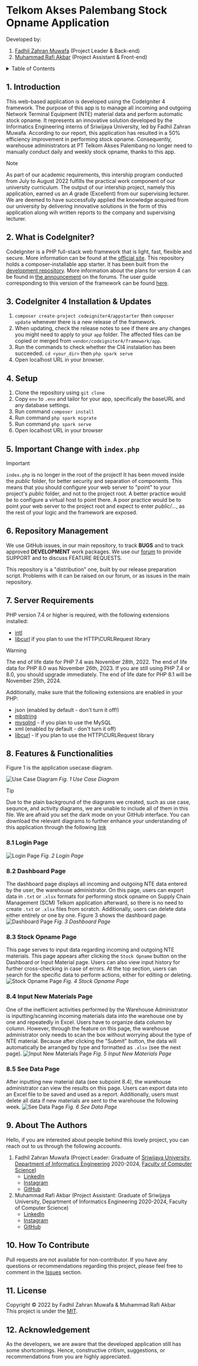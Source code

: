 # Telkom Akses Palembang Stock Opname Application
Developed by:
1. [Fadhil Zahran Muwafa](https://www.linkedin.com/in/fadhil-zahran-muwafa-269747261) (Project Leader & Back-end)
2. [Muhammad Rafi Akbar](https://linkedin.com/in/murafba) (Project Assistant & Front-end)

<details>
  <summary>Table of Contents</summary>
  <ul>
    <li>
      <a href="https://github.com/Fazam16/web_kp_TelkomAkses/tree/main?tab=readme-ov-file#1-introduction">1. Introduction</a>
    </li>
    <li>
      <a href="https://github.com/Fazam16/web_kp_TelkomAkses/tree/main?tab=readme-ov-file#2-what-is-codeigniter">2. What is CodeIgniter?</a>
    </li>
    <li>
      <a href="https://github.com/Fazam16/web_kp_TelkomAkses/tree/main?tab=readme-ov-file#3-codeigniter-4-installation--updates">3. CodeIgniter 4 Instalation and Updates</a>
    </li>
    <li>
      <a href="https://github.com/Fazam16/web_kp_TelkomAkses/tree/main?tab=readme-ov-file#4-setup">4. Setup</a>
    </li>
    <li>
      <a href="https://github.com/Fazam16/web_kp_TelkomAkses/tree/main?tab=readme-ov-file#5-important-change-with-indexphp">5. Important Change with `index.php`</a>
    </li>
    <li>
      <a href="https://github.com/Fazam16/web_kp_TelkomAkses/tree/main?tab=readme-ov-file#6-repository-management">6. Repository Management</a>
    </li>
    <li>
      <a href="https://github.com/Fazam16/web_kp_TelkomAkses/tree/main?tab=readme-ov-file#7-server-requirements">7. Server Requirements</a>
    </li>
    <li>
      <a href="https://github.com/Fazam16/web_kp_TelkomAkses/tree/main?tab=readme-ov-file#8-features--functionalities">8. Features and Functionalities</a>
        <ul>
           <li><a href="https://github.com/Fazam16/web_kp_TelkomAkses/tree/main?tab=readme-ov-file#81-login-page">8.1 Login Page</a></li>
           <li><a href="https://github.com/Fazam16/web_kp_TelkomAkses/tree/main?tab=readme-ov-file#82-dashboard-page">8.2 Dashboard Page</a></li>
           <li><a href="https://github.com/Fazam16/web_kp_TelkomAkses/tree/main?tab=readme-ov-file#83-stock-opname-page">8.3 Stock Opname Page</a></li>
           <li><a href="https://github.com/Fazam16/web_kp_TelkomAkses/tree/main?tab=readme-ov-file#84-input-new-materials-page">8.4 Input New Materials Page</a></li>
           <li><a href="https://github.com/Fazam16/web_kp_TelkomAkses/tree/main?tab=readme-ov-file#85-see-data-page">8.5 See Data Page</a></li>
      </ul>
    </li>
    <li>
      <a href="https://github.com/Fazam16/web_kp_TelkomAkses/tree/main?tab=readme-ov-file#9-about-the-authors">9. About The Authors</a>
    </li>
    <li>
      <a href="https://github.com/Fazam16/web_kp_TelkomAkses/tree/main?tab=readme-ov-file#10-how-to-contribute">10. How To Contribute</a>
    </li>
    <li>
      <a href="https://github.com/Fazam16/web_kp_TelkomAkses/tree/main?tab=readme-ov-file#11-license">11. License</a>
    </li>
    <li>
      <a href="https://github.com/Fazam16/web_kp_TelkomAkses/tree/main?tab=readme-ov-file#12-acknowledgement">12. Acknowledgement</a>
    </li>
  </ul>
</details>


## 1. Introduction
This web-based application is developed using the CodeIgniter 4 framework. The purpose of this app is to manage all incoming and outgoing Network Terminal Equipment (NTE) material data and perform automatic stock opname. It represents an innovative solution developed by the Informatics Engineering interns of Sriwijaya University, led by Fadhil Zahran Muwafa. According to our report, this application has resulted in a 50% efficiency improvement in performing stock opname. Consequently, warehouse administrators at PT Telkom Akses Palembang no longer need to manually conduct daily and weekly stock opname, thanks to this app.

> [!NOTE]
> As part of our academic requirements, this intership program conducted from July to August 2022 fulfills the practical work component of our university curriculum. The output of our intership project, namely this application, earned us an *A* grade (Excellent) from our supervising lecturer. We are deemed to have successfully applied the knowledge acquired from our university by delivering innovative solutions in the form of this application along wih written reports to the company and supervising lecturer.


## 2. What is CodeIgniter?
CodeIgniter is a PHP full-stack web framework that is light, fast, flexible and secure. More information can be found at the [official site](http://codeigniter.com). This repository holds a composer-installable app starter. It has been built from the [development repository](https://github.com/codeigniter4/CodeIgniter4). More information about the plans for version 4 can be found in [the announcement](http://forum.codeigniter.com/thread-62615.html) on the forums. The user guide corresponding to this version of the framework can be found [here](https://codeigniter4.github.io/userguide/).


## 3. CodeIgniter 4 Installation & Updates
1. `composer create-project codeigniter4/appstarter` then `composer update` whenever there is a new release of the framework.
2. When updating, check the release notes to see if there are any changes you might need to apply to your `app` folder. The affected files can be copied or merged from `vendor/codeigniter4/framework/app`.
3. Run the commands to check whether the CI4 instalation has been succeeded. `cd <your_dir>` then `php spark serve`
4. Open localhost URL in your browser.


## 4. Setup
1. Clone the repository using `git clone`
2. Copy `env` to `.env` and tailor for your app, specifically the baseURL and any database settings.
3. Run command `composer install`
4. Run command `php spark migrate`
5. Run command `php spark serve`
6. Open localhost URL in your browser


## 5. Important Change with `index.php`
> [!IMPORTANT]
> `index.php` is no longer in the root of the project! It has been moved inside the *public* folder, for better security and separation of components.
> This means that you should configure your web server to "point" to your project's *public* folder, and not to the project root. A better practice would be to configure a virtual host to point there. A poor practice would be to point your web server to the project root and expect to enter *public/...*, as the rest of your logic and the framework are exposed.


## 6. Repository Management
We use GitHub issues, in our main repository, to track **BUGS** and to track approved **DEVELOPMENT** work packages. We use our [forum](http://forum.codeigniter.com) to provide SUPPORT and to discuss FEATURE REQUESTS.

This repository is a "distribution" one, built by our release preparation script. Problems with it can be raised on our forum, or as issues in the main repository.


## 7. Server Requirements
PHP version 7.4 or higher is required, with the following extensions installed:
- [intl](http://php.net/manual/en/intl.requirements.php)
- [libcurl](http://php.net/manual/en/curl.requirements.php) if you plan to use the HTTP\CURLRequest library
> [!WARNING]
> The end of life date for PHP 7.4 was November 28th, 2022. The end of life data for PHP 8.0 was November 26th, 2023. If you are still using PHP 7.4 or 8.0, you should upgrade immediately. The end of life date for PHP 8.1 will be November 25th, 2024.

Additionally, make sure that the following extensions are enabled in your PHP:
- json (enabled by default - don't turn it off!)
- [mbstring](http://php.net/manual/en/mbstring.installation.php)
- [mysqlnd](http://php.net/manual/en/mysqlnd.install.php) - if you plan to use the MySQL
- xml (enabled by default - don't turn it off)
- [libcurl](https://php.net/manual/en/curl.requirements.php) -  If you plan to use the HTTP\CURLRequest library


## 8. Features & Functionalities
Figure 1 is the application usecase diagram.<br>

![Use Case Diagram](https://github.com/Fazam16/web_kp_TelkomAkses/blob/main/supporting_images/usecase/d_useCase.png?raw=true "Usecase Diagram")
*Fig. 1 Use Case Diagram*

> [!TIP]
> Due to the plain background of the diagrams we created, such as use case, sequnce, and activity diagrams, we are unable to include all of them in this file. We are afraid you set the dark mode on your GitHub interface. You can download the relevant diagrams to further enhance your understanding of this application through the following [link](https://github.com/Fazam16/web_kp_TelkomAkses/tree/main/supporting_images)

### 8.1 Login Page
![Login Page](https://github.com/Fazam16/web_kp_TelkomAkses/blob/main/supporting_images/interface/halaman_login.png?raw=true "Login Page")
*Fig. 2 Login Page*

### 8.2 Dashboard Page
The dashboard page displays all incoming and outgoing NTE data entered by the user, the warehouse administrator. On this page, users can export data in `.txt` or `.xlsx` formats for performing stock opname on Supply Chain Management (SCM) Telkom application afterward, so there is no need to create `.txt` or `.xlsx` files from scratch. Additionally, users can delete data either entirely or one by one. Figure 3 shows the dashboard page.
![Dashboard Page](https://github.com/Fazam16/web_kp_TelkomAkses/blob/main/supporting_images/interface/halaman_dashboard.png?raw=true "Dashboard Page")
*Fig. 3 Dashboard Page*

### 8.3 Stock Opname Page
This page serves to input data regarding incoming and outgoing NTE materials. This page appears after clicking the `Stock Opname` button on the Dashboard or Input Material page. Users can also view input history for further cross-checking in case of errors. At the top section, users can search for the specific data to perform actions, either for editing or deleting.
![Stock Opname Page](https://github.com/Fazam16/web_kp_TelkomAkses/blob/main/supporting_images/interface/halaman_stockOpname.png?raw=true "Stock Opname Page")
*Fig. 4 Stock Opname Page*

### 8.4 Input New Materials Page
One of the inefficient activities performed by the Warehouse Administrator is inputting/scanning incoming materials data into the warehouse one by one and repeatedly in Excel. Users have to organize data column by column. However, through the feature on this page, the warehouse administrator only needs to scan the box without worrying about the type of NTE material. Because after clicking the "Submit" button, the data will automatically be arranged by type and formatted as `.xlsx` (see the next page).
![Input New Materials Page](https://github.com/Fazam16/web_kp_TelkomAkses/blob/main/supporting_images/interface/hlm_input_abrang.png?raw=true "Input New Materials Page")
*Fig. 5 Input New Materials Page*

### 8.5 See Data Page
After inputting new material data (see subpoint 8.4), the warehouse administrator can view the results on this page. Users can export data into an Excel file to be saved and used as a report. Additionally, users must delete all data if new materials are sent to the warehouse the following week.
![See Data Page](https://github.com/Fazam16/web_kp_TelkomAkses/blob/main/supporting_images/interface/hlm_lihat_data.png?raw=true "See Data Page")
*Fig. 6 See Data Page*


## 9. About The Authors
Hello, if you are interested about people behind this lovely project, you can reach out to us through the following accounts.
1. Fadhil Zahran Muwafa (Project Leader: Graduate of [Sriwijaya University](https://unsri.ac.id), [Department of Informatics Engineering](https://if.ilkom.unsri.ac.id) 2020-2024, [Faculty of Computer Science](https://ilkom.unsri.ac.id))
   - [LinkedIn](https://linkedin.com/in/fadhil-zahran-muwafa-269747261)
   - [Instagram](https://instagram.com/fadhilzhrn)
   - [GitHub](https://github.com/Fazam16)
2. Muhammad Rafi Akbar (Project Assistant: Graduate of Sriwijaya University, Department of Informatics Engineering 2020-2024, Faculty of Computer Science)
   - [LinkedIn](https://linkedin.com/in/murafba)
   - [Instagram](https://instagram.com/murafba)
   - [GitHub](https://github.com/murafba)


## 10. How To Contribute
Pull requests are not available for non-contributor. If you have any questions or recommendations regarding this project, please feel free to comment in the [Issues](https://github.com/Fazam16/web_kp_TelkomAkses/issues) section.


## 11. License
Copyright &copy; 2022 by Fadhil Zahran Muwafa & Muhammad Rafi Akbar<br>
This project is under the [MIT](https://github.com/Fazam16/web_kp_TelkomAkses/blob/main/LICENSE).


## 12. Acknowledgement
As the developers, we are aware that the developed application still has some shortcomings. Hence, constructive critism, suggestions, or recommendations from you are highly appreciated.
